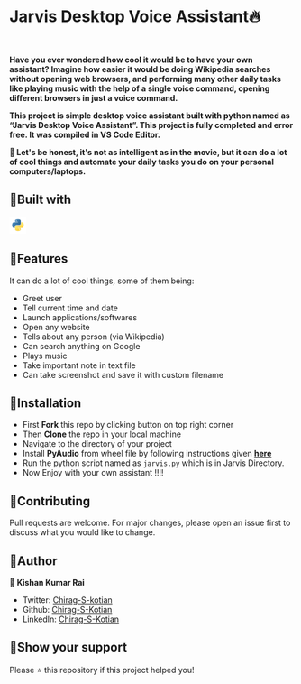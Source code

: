 # Jarvis Desktop Voice Assistant🔥

<img src="https://giffiles.alphacoders.com/212/212508.gif" alt="">

**Have you ever wondered how cool it would be to have your own assistant? Imagine how easier it would be doing Wikipedia searches without opening web browsers, and performing many other daily tasks like playing music with the help of a single voice command, opening different browsers in just a voice command.**

**This project is simple desktop voice assistant built with python named as “Jarvis Desktop Voice Assistant”. This project is fully completed and error free. It was compiled in VS Code Editor.**

**🔸 Let's be honest, it's not as intelligent as in the movie, but it can do a lot of cool things and automate your daily tasks you do on your personal computers/laptops.**

## 📌Built with

<code><img height="30" src="https://raw.githubusercontent.com/github/explore/80688e429a7d4ef2fca1e82350fe8e3517d3494d/topics/python/python.png"></code>

## 📌Features

It can do a lot of cool things, some of them being:

- Greet user
- Tell current time and date
- Launch applications/softwares 
- Open any website
- Tells about any person (via Wikipedia)
- Can search anything on Google 
- Plays music
- Take important note in text file
- Can take screenshot and save it with custom filename

## 📌Installation

- First **Fork** this repo by clicking button on top right corner
- Then **Clone** the repo in your local machine
- Navigate to the directory of your project
- Install **PyAudio** from wheel file by following instructions given **[here](https://stackoverflow.com/questions/52283840/i-cant-install-pyaudio-on-windows-how-to-solve-error-microsoft-visual-c-14)**
- Run the python script named as ```jarvis.py``` which is in Jarvis Directory.
- Now Enjoy with your own assistant !!!!

## 📌Contributing
Pull requests are welcome. For major changes, please open an issue first to discuss what you would like to change.

## 📌Author

👤 **Kishan Kumar Rai**

- Twitter: [Chirag-S-kotian](https://twitter.com/Chirag_S_kotian)
- Github: [Chirag-S-Kotian](https://github.com/Chirag-S-Kotian)
- LinkedIn: [Chirag-S-Kotian](https://www.linkedin.com/in/Chirag-S-Kotian)

## 📌Show your support

Please ⭐️ this repository if this project helped you!

